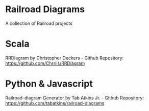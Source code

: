 # Railroad Diagrams

A collection of Railroad projects

Scala
=====
RRDiagram by Christopher Deckers - Github Repository: https://github.com/Chrriis/RRDiagram

Python & Javascript
===================
Railroad-diagram Generator by Tab Atkins Jr. - Github Repository: https://github.com/tabatkins/railroad-diagrams

